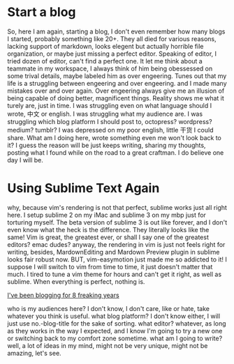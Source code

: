 # Start a blog

So, here I am again, starting a blog, I don't even remember how many blogs I started, probably something like 20+. They all died for various reasons, lacking support of markdown, looks elegent but actually horrible file organization, or maybe just missing a perfect editor. Speaking of editor, I tried dozen of editor, can't find a perfect one. It let me think about a teammate in my workspace, I always think of him being obessessed on some trival details, maybe labeled him as over
engeering. Tunes out that my life is a struggling between engeering and over engeering. and I made many mistakes over and over again. Over engeering always give me an illusion of being capable of doing better, magnificent things. Reality shows me what it turely are, just in time. I was struggling even on what language should I wrote, 中文 or english. I was struggling what my audience are. I was struggling which blog platform I should post to, octopress? wordpress? medium? tumblr? I was depressed on my poor english, little 干货 I could share. What am I doing here, wrote something even me won't look back to it? I guess the reason will be just keeps writing, sharing my thoughts, posting what I found while on the road to a great craftman. I do believe one day I will be. 


# Using Sublime Text Again

why, because vim's rendering is not that perfect, sublime works just all right here. I setup sublime 2 on my iMac and sublime 3 on my mbp just for torturing myself. The beta version of sublime 3 is out like forever, and I don't even know what the heck is the difference. They literally looks like the same! Vim is great, the greatest ever, or shall I say one of the greatest editors? emac dudes? anyway, the rendering in vim is just not feels right for writing, besides,
MardownEditing and Mardown Preview plugin in sublime looks fair robust now. BUT, vim-easymotion just made me so addicted to it! I suppose I will switch to vim from time to time, it just doesn't matter that much. I tired to tune a vim theme for hours and can't get it right, as well as sublime. When everything is perfect, nothing is. 


[I've been blogging for 8 freaking years](https://medium.com/i-love-charts/ive-been-blogging-for-8-freaking-years-8ee71659d4c6)

who is my audiences here? I don't know, I don't care, like or hate, take whatever you think is useful. what blog platform? I don't know either, I will just use no.-blog-title for the sake of sorting. what editor? whatever, as long as they works in the way I expected, and I know I'm going to try a new one or switching back to my comfort zone sometime. what am I going to write? well, a lot of ideas in my mind, might not be very unique, might not be amazing, let's see. 
